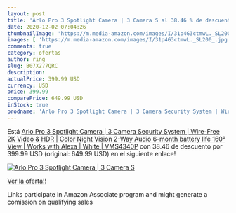 ```yaml
---
layout: post
title: 'Arlo Pro 3 Spotlight Camera | 3 Camera S al 38.46 % de descuento'
date: 2020-12-02 07:04:26
thumbnailImage: 'https://m.media-amazon.com/images/I/31p4G3ctmwL._SL200_.jpg'
images: [ 'https://m.media-amazon.com/images/I/31p4G3ctmwL._SL200_.jpg' ]
comments: true
category: ofertas
author: ring
slug: B07X277QRC
description:
actualPrice: 399.99 USD
currency: USD
price: 399.99
comparePrice: 649.99 USD
inStock: true
prodname: 'Arlo Pro 3 Spotlight Camera | 3 Camera Security System | Wire-Free  2K Video & HDR | Color Night Vision  2-Way Audio  6-month battery life  160° View | Works with Alexa | White | VMS4340P'
---
```


Está [Arlo Pro 3 Spotlight Camera | 3 Camera Security System | Wire-Free  2K Video & HDR | Color Night Vision  2-Way Audio  6-month battery life  160° View | Works with Alexa | White | VMS4340P](https://www.amazon.com/dp/B07X277QRC/?tag=tolees-20) con 38.46 de descuento por 399.99 USD (original: 649.99 USD) en el siguiente enlace!

[![Arlo Pro 3 Spotlight Camera | 3 Camera S](https://m.media-amazon.com/images/I/31p4G3ctmwL._SL200_.jpg)](https://www.amazon.com/dp/B07X277QRC/?tag=tolees-20)

[Ver la oferta!!](https://www.amazon.com/dp/B07X277QRC/?tag=tolees-20)

Links participate in Amazon Associate program and might generate a comission on qualifying sales


